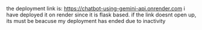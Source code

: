 the deployment link is: https://chatbot-using-gemini-api.onrender.com
i have deployed it on render since it is flask based. 
if the link doesnt open up, its must be beacuse my deployment has ended due to inactivity
